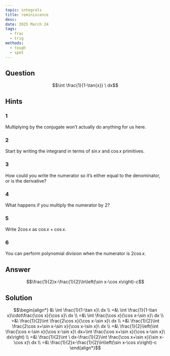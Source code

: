 ```yaml
---
topic: integrals
title: reminiscence
desc: 
date: 2025 March 24
tags:
  - frac
  - trig
methods:
  - tough
  - spot
---
```



## Question
```math
\int
  \frac{1}{1-\tan{x}}
\ dx
```


## Hints

### 1
Multiplying by the conjugate won’t actually do anything for us here.

### 2
Start by writing the integrand in terms of $\sin{x}$ and $\cos{x}$ primitives.

### 3
How could you write the numerator so it’s either equal to the denominator, or is the derivative?

### 4
What happens if you multiply the numerator by $2$?

### 5
Write $2\cos{x}$ as $\cos{x} + \cos{x}$.

### 6
You can perform polynomial division when the numerator is $2\cos{x}$.


## Answer
```math
\frac{1}{2}x-\frac{1}{2}\ln\left(\sin x-\cos x\right)-c
```


## Solution

```math
\begin{align*}
  &\ \int \frac{1}{1-\tan x}\ dx
  \\ =&\ \int \frac{1}{1-\tan x}\cdot\frac{\cos x}{\cos x}\ dx
  \\ =&\ \int \frac{\cos x}{\cos x-\sin x}\ dx
  \\ =&\ \frac{1}{2}\int \frac{2\cos x}{\cos x-\sin x}\ dx
  \\ =&\ \frac{1}{2}\int \frac{2\cos x+\sin x-\sin x}{\cos x-\sin x}\ dx
  \\ =&\ \frac{1}{2}\left(\int \frac{\cos x-\sin x}{\cos x-\sin x}\ dx+\int \frac{\cos x+\sin x}{\cos x-\sin x}\ dx\right)
  \\ =&\ \frac{1}{2}\int \ dx-\frac{1}{2}\int \frac{\cos x+\sin x}{\sin x-\cos x}\ dx
  \\ =&\ \frac{1}{2}x-\frac{1}{2}\ln\left(\sin x-\cos x\right)-c
\end{align*}
```
